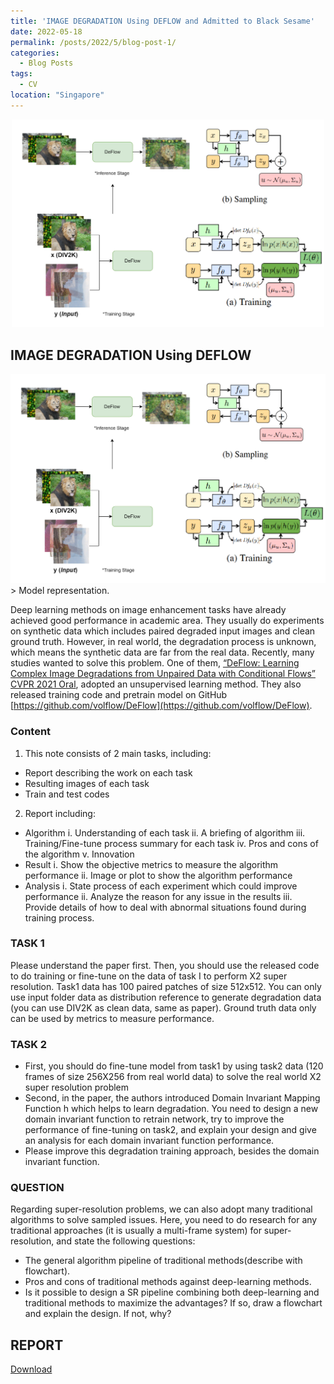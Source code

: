 ```yaml
---
title: 'IMAGE DEGRADATION Using DEFLOW and Admitted to Black Sesame' 
date: 2022-05-18
permalink: /posts/2022/5/blog-post-1/
categories:
  - Blog Posts
tags:
  - CV
location: "Singapore"
---
```

<div align = 'center'>
<img src='/images/Deflow.png' width = "500" >
</div>

## IMAGE DEGRADATION Using DEFLOW

<div align = 'center'>
<img src='/images/Deflow.png' width = "1000" >
</div>
> Model representation. 

Deep learning methods on image enhancement tasks have already achieved good performance in academic area. They usually do experiments on synthetic data which includes paired degraded input images and clean ground truth. However, in real world, the degradation process is unknown, which means the synthetic data are far from the real data.
Recently, many studies wanted to solve this problem. One of them, [“DeFlow: Learning Complex Image Degradations from Unpaired Data with Conditional Flows” CVPR 2021 Oral](https://arxiv.org/abs/2101.05796), adopted an unsupervised learning method. They also released training code and pretrain model on GitHub [https://github.com/volflow/DeFlow](https://github.com/volflow/DeFlow).

### Content  

1. This note consists of 2 main tasks, including:  
- Report describing the work on each task
- Resulting images of each task
- Train and test codes
2. Report including:
- Algorithm
i. Understanding of each task
ii. A briefing of algorithm
iii. Training/Fine-tune process summary for each task
iv. Pros and cons of the algorithm
v. Innovation
- Result
i. Show the objective metrics to measure the algorithm performance
ii. Image or plot to show the algorithm performance
- Analysis
i. State process of each experiment which could improve performance
ii. Analyze the reason for any issue in the results
iii. Provide details of how to deal with abnormal situations found
during training process.

### TASK 1

Please understand the paper first. Then, you should use the released code to do training or fine-tune on the data of task I to perform X2 super resolution.
Task1 data has 100 paired patches of size 512x512. You can only use input folder data as distribution reference to generate degradation data (you can use DIV2K as clean data, same as paper). Ground truth data only can be used by metrics to measure performance.  

### TASK 2

- First, you should do fine-tune model from task1 by using task2 data (120 frames of size 256X256 from real world data) to solve the real world X2 super resolution problem
- Second, in the paper, the authors introduced Domain Invariant Mapping Function h which helps to learn degradation. You need to design a new domain invariant function to retrain network, try to improve the performance of fine-tuning on task2, and explain your design and give an analysis for each domain invariant function performance.
- Please improve this degradation training approach, besides the domain invariant function. 

### QUESTION  
Regarding super-resolution problems, we can also adopt many traditional algorithms to solve sampled issues. Here, you need to do research for any traditional approaches (it is usually a multi-frame system) for super-resolution, and state the following questions:
- The general algorithm pipeline of traditional methods(describe with flowchart).
- Pros and cons of traditional methods against deep-learning methods.  
- Is it possible to design a SR pipeline combining both deep-learning and traditional methods to maximize the advantages? If so, draw a flowchart and explain the design. If not, why?  


## REPORT
[Download](http:///lesliewongcv.github.io/files/yushuo15.pdf)

